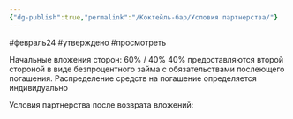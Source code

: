 ```yaml
---
{"dg-publish":true,"permalink":"/Коктейль-бар/Условия партнерства/"}
---
```


#февраль24 #утверждено #просмотреть 

Начальные вложения сторон: 
60% / 40% 
40% предоставляются второй стороной в виде безпроцентного займа с обязательствами послеющего  погашения. Распределение средств на погашение определяется индивидуально 

Условия партнерства после возврата вложений: 

